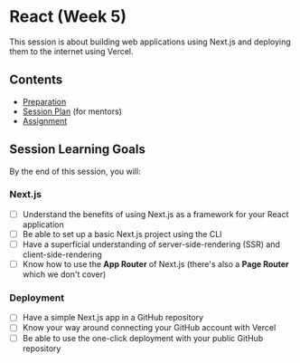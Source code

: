 # React (Week 5)

This session is about building web applications using Next.js and deploying them to the internet using Vercel.

## Contents

- [Preparation](./preparation.md)
- [Session Plan](./session-plan.md) (for mentors)
- [Assignment](./assignment.md)

## Session Learning Goals

By the end of this session, you will:

### Next.js

- [ ] Understand the benefits of using Next.js as a framework for your React application
- [ ] Be able to set up a basic Next.js project using the CLI
- [ ] Have a superficial understanding of server-side-rendering (SSR) and client-side-rendering
- [ ] Know how to use the **App Router** of Next.js (there's also a **Page Router** which we don't cover)

### Deployment

- [ ] Have a simple Next.js app in a GitHub repository
- [ ] Know your way around connecting your GitHub account with Vercel
- [ ] Be able to use the one-click deployment with your public GitHub repository
